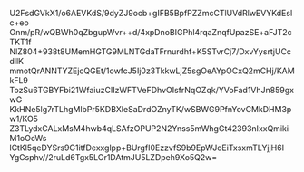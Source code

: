 U2FsdGVkX1/o6AEVKdS/9dyZJ9ocb+gIFB5BpfPZZmcCTlUVdRlwEVYKdEslc+eo
Onm/pR/wQBWh0qZbgupWvr++d/4xpDnoBIGPhl4rqaZnqfUpazSE+aFJT2cTKT1f
NlZ804+938t8UMemHGTG9MLNTGdaTFrnurdhf+K5STvrCj7/DxvYysrtjUCcdllK
mmotQrANNTYZEjcQGEt/1owfcJ5Ij0z3TkkwLjZ5sgOeAYpOCxQ2mCHj/KAMkFL9
TozSu6TGBYFbi21WfaiuzCIIzWFTVeFDhvOIsfrNqOZqk/YVoFad1VhJn859gxwG
KkHNe5lg7rTLhgMlbPr5KDBXleSaDrdOZnyTK/wSBWG9PfnYovCMkDHM3pw1/KO5
Z3TLydxCALxMsM4hwb4qLSAfzOPUP2N2Ynss5mWhgGt42393nIxxQmikiM1oOcWs
lCtKl5qeDYSrs9G1itfDexxglpp+BUrgfI0EzzvfS9b9EpWJoEiTxsxmTLYjjH6I
YgCsphv//2ruLd6Tgx5LOr1DAtmJU5LZDpeh9Xo5Q2w=
